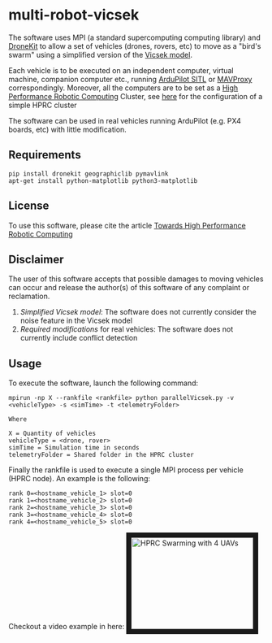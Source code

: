 # multi-robot-vicsek
The software uses MPI (a standard supercomputing computing library) and [DroneKit](http://dronekit.io/) to allow a set of vehicles (drones, rovers, etc) to move as a "bird's swarm" using a simplified version of the [Vicsek model](https://link.springer.com/article/10.1140/epjb/e2008-00275-9). 

Each vehicle is to be executed on an independent computer, virtual machine, companion computer etc., running [ArduPilot SITL](http://ardupilot.org/dev/docs/sitl-simulator-software-in-the-loop.html) or [MAVProxy](http://ardupilot.github.io/MAVProxy/html/index.html) correspondingly. Moreover, all the computers are to be set as a [High Performance Robotic Computing](https://www.sciencedirect.com/science/article/pii/S092188901830232X) Cluster, see [here](https://github.com/leonardocfor/HPRC-Cluster-deployment) for the configuration of a simple HPRC cluster

The software can be used in real vehicles running ArduPilot (e.g. PX4 boards, etc) with little modification. 

## Requirements

```
pip install dronekit geographiclib pymavlink
apt-get install python-matplotlib python3-matplotlib
```

## License

To use this software, please cite the article [Towards High Performance Robotic Computing](https://www.sciencedirect.com/science/article/pii/S092188901830232X) 

## Disclaimer

The user of this software accepts that possible damages to moving vehicles can occur and release the author(s) of this software of any complaint or reclamation.

1. *Simplified Vicsek model*: The software does not currently consider the noise feature in the Vicsek model 
2. *Required modifications* for real vehicles: The software does not currently include conflict detection

## Usage 

To execute the software, launch the following command:

```
mpirun -np X --rankfile <rankfile> python parallelVicsek.py -v <vehicleType> -s <simTime> -t <telemetryFolder>

Where

X = Quantity of vehicles 
vehicleType = <drone, rover>
simTime = Simulation time in seconds
telemetryFolder = Shared folder in the HPRC cluster 
```
Finally the rankfile is used to execute a single MPI process per vehicle (HPRC node). An example is the following:

```
rank 0=<hostname_vehicle_1> slot=0
rank 1=<hostname_vehicle_2> slot=0
rank 2=<hostname_vehicle_3> slot=0
rank 3=<hostname_vehicle_4> slot=0
rank 4=<hostname_vehicle_5> slot=0
```
Checkout a video example in here: <a href="http://www.youtube.com/watch?feature=player_embedded&v=TNnJWzH6bEY&feature=youtu.be
" target="_blank"><img src="http://img.youtube.com/vi/TNnJWzH6bEY&feature=youtu.be/0.jpg" 
alt="HPRC Swarming with 4 UAVs" width="240" height="180" border="10" /></a>



